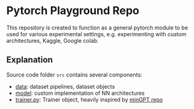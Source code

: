 # Pytorch Playground Repo

This repository is created to function as a general pytorch module to be used for various experimental settings, e.g. experimenting with custom architectures, Kaggle, Google colab.

## Explanation
Source code folder `src` contains several components:
- [data](src/data): dataset pipelines, dataset objects
- [model](src/model): custom implementation of NN architectures
- [trainer.py](src/model/trainer.py): Trainer object, heavily inspired by [minGPT repo](https://github.com/karpathy/minGPT)